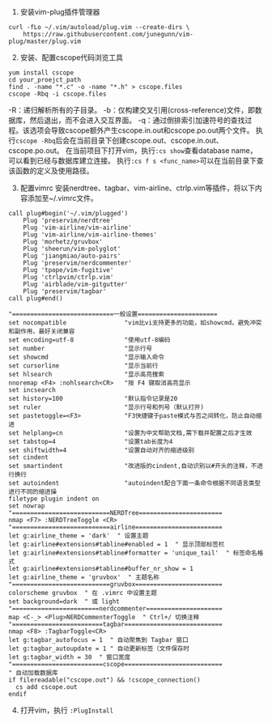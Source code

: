 1. 安装vim-plug插件管理器

``` shell
curl -fLo ~/.vim/autoload/plug.vim --create-dirs \
    https://raw.githubusercontent.com/junegunn/vim-plug/master/plug.vim
```

2. 安装、配置cscope代码浏览工具

```
yum install cscope
cd your_proejct_path
find . -name "*.c" -o -name "*.h" > cscope.files
cscope -Rbq -i cscope.files
```

-R：递归解析所有的子目录。
-b：仅构建交叉引用(cross-reference)文件，即数据库，然后退出，而不会进入交互界面。
-q：通过倒排索引加速符号的查找过程。该选项会导致cscope额外产生cscope.in.out和cscope.po.out两个文件。
执行`cscope -Rbq`后会在当前目录下创建cscope.out、cscope.in.out、cscope.po.out。
在当前项目下打开vim，执行`:cs show`查看database name，可以看到已经与数据库建立连接。
执行`:cs f s <func_name>`可以在当前目录下查该函数的定义及使用路径。

3. 配置vimrc
安装nerdtree、tagbar、vim-airline、ctrlp.vim等插件，将以下内容添加至~/.vimrc文件。

```vim
call plug#begin('~/.vim/plugged')
	Plug 'preservim/nerdtree'
	Plug 'vim-airline/vim-airline'
	Plug 'vim-airline/vim-airline-themes'
	Plug 'morhetz/gruvbox'
	Plug 'sheerun/vim-polyglot'
	Plug 'jiangmiao/auto-pairs'
	Plug 'preservim/nerdcommenter'
	Plug 'tpope/vim-fugitive'
	Plug 'ctrlpvim/ctrlp.vim'
	Plug 'airblade/vim-gitgutter'
	Plug 'preservim/tagbar'
call plug#end()

"============================一般设置======================
set nocompatible                "vim比vi支持更多的功能，如showcmd，避免冲突和副作用，最好关闭兼容 
set encoding=utf-8              "使用utf-8编码 
set number                      "显示行号 
set showcmd                     "显示输入命令 
set cursorline                  "显示当前行 
set hlsearch                    "显示高亮搜索 
nnoremap <F4> :nohlsearch<CR>   "按 F4 键取消高亮显示
set incsearch 
set history=100                 "默认指令记录是20 
set ruler    	                "显示行号和列号（默认打开)
set pastetoggle=<F3>            "F3快捷键于paste模式与否之间转化，防止自动缩进 
set helplang=cn                 "设置为中文帮助文档,需下载并配置之后才生效
set tabstop=4                   "设置tab长度为4 
set shiftwidth=4                "设置自动对齐的缩进级别 
set cindent
set smartindent                 "改进版的cindent,自动识别以#开头的注释，不进行换行 
set autoindent                  "autoindent配合下面一条命令根据不同语言类型进行不同的缩进操
filetype plugin indent on 
set nowrap
"===========================NERDTree=======================
nmap <F7> :NERDTreeToggle <CR>
"===========================airline========================
let g:airline_theme = 'dark'  " 设置主题
let g:airline#extensions#tabline#enabled = 1  " 显示顶部标签栏
let g:airline#extensions#tabline#formatter = 'unique_tail'  " 标签命名格式
let g:airline#extensions#tabline#buffer_nr_show = 1
let g:airline_theme = 'gruvbox'  " 主题名称
"===========================gruvbox========================
colorscheme gruvbox  " 在 .vimrc 中设置主题
set background=dark  " 或 light
"========================nerdcommenter=====================
map <C-_> <Plug>NERDCommenterToggle  " Ctrl+/ 切换注释
"=========================tagbar===========================
nmap <F8> :TagbarToggle<CR>
let g:tagbar_autofocus = 1  " 自动聚焦到 Tagbar 窗口
let g:tagbar_autoupdate = 1 " 自动更新标签（文件保存时
let g:tagbar_width = 30  " 窗口宽度
"=========================cscope===========================
" 自动加载数据库
if filereadable("cscope.out") && !cscope_connection()
  cs add cscope.out
endif
```

4. 打开vim，执行 `:PlugInstall`
